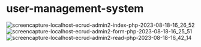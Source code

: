# user-management-system
![screencapture-localhost-ecrud-admin2-index-php-2023-08-18-16_26_52](https://github.com/Abid-H-Chowdhury/user-management-system/assets/108193802/c33cfdf5-f313-4eb8-9aa7-ba51f2dc3f00)
![screencapture-localhost-ecrud-admin2-form-php-2023-08-18-16_25_51](https://github.com/Abid-H-Chowdhury/user-management-system/assets/108193802/21fc28d3-bd22-42de-a175-9aacf805b725)
![screencapture-localhost-ecrud-admin2-read-php-2023-08-18-16_42_14](https://github.com/Abid-H-Chowdhury/user-management-system/assets/108193802/a7a6af65-40a4-46c5-a3ef-d6e25a5d7f48)
